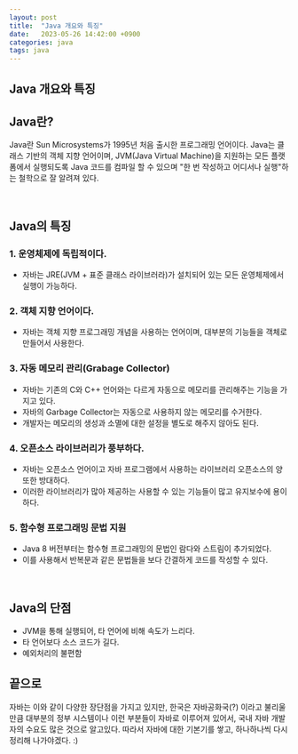 ```yaml
---
layout: post
title:  "Java 개요와 특징"
date:   2023-05-26 14:42:00 +0900
categories: java
tags: java
---
```

## **Java 개요와 특징** 

## Java란?

Java란 Sun Microsystems가 1995년 처음 출시한 프로그래밍 언어이다.
Java는 클래스 기반의 객체 지향 언어이며, JVM(Java Virtual Machine)을 지원하는 모든 플랫폼에서 실행되도록 Java 코드를 컴파일 할 수 있으며 "한 번 작성하고 어디서나 실행"하는 철학으로 잘 알려져 있다.

<br>

## Java의 특징

### 1. 운영체제에 독립적이다.
* 자바는 JRE(JVM + 표준 클래스 라이브러라)가 설치되어 있는 모든 운영체제에서 실행이 가능하다.

### 2. 객체 지향 언어이다.
* 자바는 객체 지향 프로그래밍 개념을 사용하는 언어이며, 대부분의 기능들을 객체로 만들어서 사용한다.

### 3. 자동 메모리 관리(Grabage Collector)
* 자바는 기존의 C와 C++ 언어와는 다르게 자동으로 메모리를 관리해주는 기능을 가지고 있다.
* 자바의 Garbage Collector는 자동으로 사용하지 않는 메모리를 수거한다.
* 개발자는 메모리의 생성과 소멸에 대한 설정을 별도로 해주지 않아도 된다. 
 
### 4. 오픈소스 라이브러리가 풍부하다.
* 자바는 오픈소스 언어이고 자바 프로그램에서 사용하는 라이브러리 오픈소스의 양 또한 방대하다.
* 이러한 라이브러리가 많아 제공하는 사용할 수 있는 기능들이 많고 유지보수에 용이하다.

### 5. 함수형 프로그래밍 문법 지원
* Java 8 버전부터는 함수형 프로그래밍의 문법인 람다와 스트림이 추가되었다.
* 이를 사용해서 반복문과 같은 문법들을 보다 간결하게 코드를 작성할 수 있다.

<br>

## Java의 단점
* JVM을 통해 실행되어, 타 언어에 비해 속도가 느리다.
* 타 언어보다 소스 코드가 길다.
* 예외처리의 불편함 



## 끝으로
자바는 이와 같이 다양한 장단점을 가지고 있지만, 한국은 자바공화국(?) 이라고 불리울 만큼 대부분의 정부 시스템이나 이런 부분들이 자바로 이루어져 있어서, 국내 자바 개발자의 수요도 많은 것으로 알고있다.
따라서 자바에 대한 기본기를 쌓고, 하나하나씩 다시 정리해 나가야겠다. :)